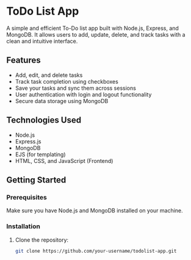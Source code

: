# ToDo List App

A simple and efficient To-Do list app built with Node.js, Express, and MongoDB. It allows users to add, update, delete, and track tasks with a clean and intuitive interface.

## Features
- Add, edit, and delete tasks
- Track task completion using checkboxes
- Save your tasks and sync them across sessions
- User authentication with login and logout functionality
- Secure data storage using MongoDB

## Technologies Used
- Node.js
- Express.js
- MongoDB
- EJS (for templating)
- HTML, CSS, and JavaScript (Frontend)

## Getting Started

### Prerequisites
Make sure you have Node.js and MongoDB installed on your machine.

### Installation

1. Clone the repository:
   ```bash
   git clone https://github.com/your-username/todolist-app.git
